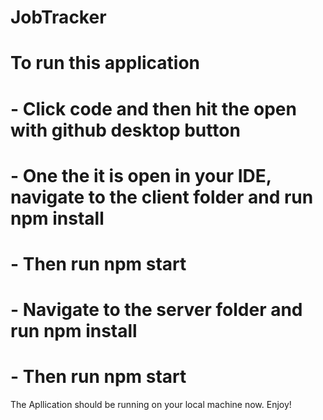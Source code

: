 # JobTracker
# To run this application
# - Click code and then hit the open with github desktop button
# - One the it is open in your IDE, navigate to the client folder and run npm install
# - Then run npm start
# - Navigate to the server folder and run npm install
# - Then run npm start
The Apllication should be running on your local machine now. Enjoy!

